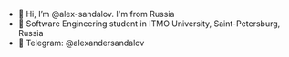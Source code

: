 - 👋 Hi, I’m @alex-sandalov. I'm from Russia
- 👾 Software Engineering student in ITMO University, Saint-Petersburg, Russia
- 👋 Telegram: @alexandersandalov
